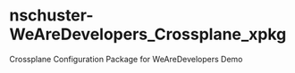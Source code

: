 # nschuster-WeAreDevelopers_Crossplane_xpkg
Crossplane Configuration Package for WeAreDevelopers Demo
